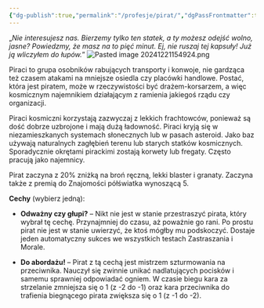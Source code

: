 ```yaml
---
{"dg-publish":true,"permalink":"/profesje/pirat/","dgPassFrontmatter":true}
---
```


„*Nie interesujesz nas. Bierzemy tylko ten statek, a ty możesz odejść wolno, jasne? Powiedzmy, że masz na to pięć minut. Ej, nie ruszaj tej kapsuły! Już ją wliczyłem do łupów.*”
![Pasted image 20241221154924.png](/img/user/Obrazy/Pasted%20image%2020241221154924.png)

Piraci to grupa osobników rabujących transporty i konwoje, nie gardząca też czasem atakami na mniejsze osiedla czy placówki handlowe. Postać, która jest piratem, może w rzeczywistości być drażem-korsarzem, a więc kosmicznym najemnikiem działającym z ramienia jakiegoś rządu czy organizacji.

Piraci kosmiczni korzystają zazwyczaj z lekkich frachtowców, ponieważ są dość dobrze uzbrojone i mają dużą ładowność. Piraci kryją się w niezamieszkanych systemach słonecznych lub w pasach asteroid. Jako baz używają naturalnych zagłębień terenu lub starych statków kosmicznych. Sporadycznie okrętami pirackimi zostają korwety lub fregaty. Często pracują jako najemnicy.

Pirat zaczyna z 20% zniżką na broń ręczną, lekki blaster i granaty. Zaczyna także z premią do Znajomości półświatka wynoszącą 5.

**Cechy** (wybierz jedną):

- **Odważny czy głupi?** – Nikt nie jest w stanie przestraszyć pirata, który wybrał tę cechę. Przynajmniej do czasu, aż poważnie go rani. Po prostu pirat nie jest w stanie uwierzyć, że ktoś mógłby mu podskoczyć. Dostaje jeden automatyczny sukces we wszystkich testach Zastraszania i Morale.

- **Do abordażu!** – Pirat z tą cechą jest mistrzem szturmowania na przeciwnika. Nauczył się zwinnie unikać nadlatujących pocisków i samemu sprawniej odpowiadać ogniem. W czasie biegu kara za strzelanie zmniejsza się o 1 (z -2 do -1) oraz kara przeciwnika do trafienia biegnącego pirata zwiększa się o 1 (z -1 do -2).